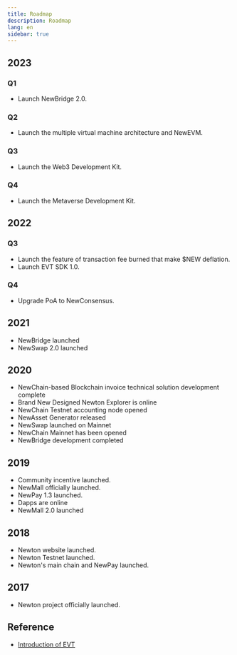 ```yaml
---
title: Roadmap
description: Roadmap
lang: en
sidebar: true
---
```


## 2023

### Q1

- Launch NewBridge 2.0.

### Q2

- Launch the multiple virtual machine architecture and NewEVM.

### Q3

- Launch the Web3 Development Kit.

### Q4

- Launch the Metaverse Development Kit.

## 2022

### Q3

- Launch the feature of transaction fee burned that make $NEW deflation.
- Launch EVT SDK 1.0.

### Q4

- Upgrade PoA to NewConsensus.

## 2021

- NewBridge launched
- NewSwap 2.0 launched

## 2020

- NewChain-based Blockchain invoice technical solution development complete
- Brand New Designed Newton Explorer is online
- NewChain Testnet accounting node opened
- NewAsset Generator released
- NewSwap launched on Mainnet
- NewChain Mainnet has been opened
- NewBridge development completed

## 2019

- Community incentive launched.
- NewMall officially launched.
- NewPay 1.3 launched.
- Dapps are online
- NewMall 2.0 launched

## 2018

- Newton website launched.
- Newton Testnet launched.
- Newton's main chain and NewPay launched.

## 2017

- Newton project officially launched.

## Reference

- [Introduction of EVT](https://github.com/newtonproject/evt-standard/blob/master/introduction.md)
